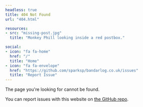 ```yaml
---
headless: true
title: 404 Not Found
url: "404.html"

resources:
- src: "missing-post.jpg"
  title: "Monkey Phill looking inside a red postbox."

social:
- icon: "fa fa-home"
  href: "/"
  title: "Home"
- icon: "fa fa-envelope"
  href: "https://github.com/sparksp/bandarlog.co.uk/issues"
  title: "Report Issue"
---
```

The page you're looking for cannot be found.

You can report issues with this website on [the GitHub repo](https://github.com/sparksp/bandarlog.co.uk/issues).